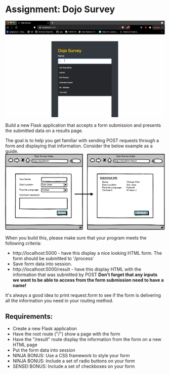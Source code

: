 # Assignment: Dojo Survey

![Survey](survey.gif)

Build a new Flask application that accepts a form submission and presents the submitted data on a results page.

The goal is to help you get familiar with sending POST requests through a form and displaying that information. Consider the below example as a guide.
![Image](image.png)

When you build this, please make sure that your program meets the following criteria:

- http://localhost:5000 - have this display a nice looking HTML form. The form should be submitted to '/process'
- Save form data into session.
- http://localhost:5000/result - have this display HTML with the information that was submitted by POST
**Don't forget that any inputs we want to be able to access from the form submission need to have a name!**

It's always a good idea to print request.form to see if the form is delivering all the information you need in your routing method.

## Requirements:

- Create a new Flask application
- Have the root route ("/") show a page with the form
- Have the "/result" route display the information from the form on a new HTML page
- Put the form data into session
- NINJA BONUS: Use a CSS framework to style your form
- NINJA BONUS: Include a set of radio buttons on your form
- SENSEI BONUS: Include a set of checkboxes on your form

